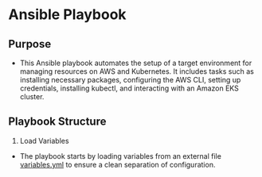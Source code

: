 # Ansible Playbook 

## Purpose
- This Ansible playbook automates the setup of a target environment for managing resources on AWS and Kubernetes. It includes tasks such as installing necessary packages, configuring the AWS CLI, setting up credentials, installing kubectl, and interacting with an Amazon EKS cluster.

## Playbook Structure
1.  Load Variables
- The playbook starts by loading variables from an external file [variables.yml](https://github.com/amrabunemr98/Deploy-FlaskApp-on-EKS-using-Azure-DevOps/blob/main/ansible/variables.yml) to ensure a clean separation of configuration.
